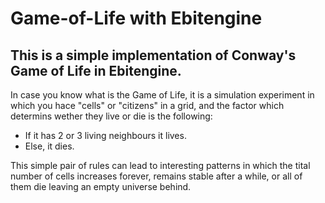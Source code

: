 # Game-of-Life with Ebitengine

## This is a simple implementation of Conway's Game of Life in Ebitengine.

In case you know what is the Game of Life, it is a simulation experiment in which you hace "cells" or "citizens" in a grid, and the factor which determins wether they live or die is the following:

- If it has 2 or 3 living neighbours it lives.
- Else, it dies.

This simple pair of rules can lead to interesting patterns in which the tital number of cells increases forever, remains stable after a while, or all of them die leaving an empty universe behind.